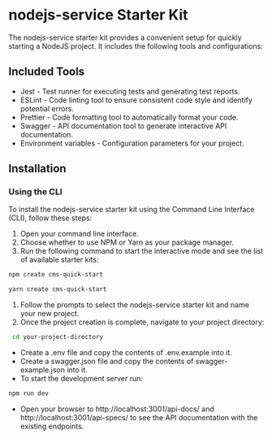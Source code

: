 # nodejs-service Starter Kit

The nodejs-service starter kit provides a convenient setup for quickly starting a NodeJS project. It includes the
following tools and configurations:

## Included Tools

* Jest - Test runner for executing tests and generating test reports.
* ESLint - Code linting tool to ensure consistent code style and identify potential errors.
* Prettier - Code formatting tool to automatically format your code.
* Swagger - API documentation tool to generate interactive API documentation.
* Environment variables - Configuration parameters for your project.

## Installation

### Using the CLI

To install the nodejs-service starter kit using the Command Line Interface (CLI), follow these steps:

1. Open your command line interface.
2. Choose whether to use NPM or Yarn as your package manager.
3. Run the following command to start the interactive mode and see the list of available starter kits:

```sh
npm create cms-quick-start
```

```sh
yarn create cms-quick-start
```

1. Follow the prompts to select the nodejs-service starter kit and name your new project. 
2. Once the project creation is complete, navigate to your project directory:

```sh
 cd your-project-directory
```

* Create a .env file and copy the contents of .env.example into it.
* Create a swagger.json file and copy the contents of swagger-example.json into it.
* To start the development server run:

```sh
npm run dev 
```

* Open your browser to http://localhost:3001/api-docs/ and http://localhost:3001/api-specs/ to see the API documentation
  with the existing endpoints.

